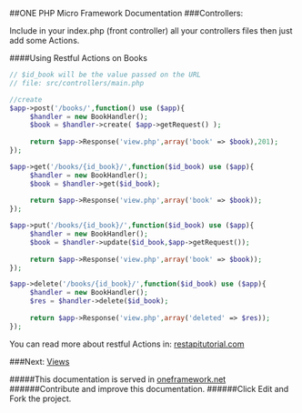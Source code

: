 ##ONE PHP Micro Framework Documentation
###Controllers:

Include in your index.php (front controller) all your controllers files then just add some Actions.

####Using Restful Actions on Books
```php
// $id_book will be the value passed on the URL
// file: src/controllers/main.php

//create
$app->post('/books/',function() use ($app){
     $handler = new BookHandler();
     $book = $handler->create( $app->getRequest() );
     
     return $app->Response('view.php',array('book' => $book),201);
});

$app->get('/books/{id_book}/',function($id_book) use ($app){
     $handler = new BookHandler();
     $book = $handler->get($id_book);
     
     return $app->Response('view.php',array('book' => $book));
});

$app->put('/books/{id_book}/',function($id_book) use ($app){
     $handler = new BookHandler();
     $book = $handler->update($id_book,$app->getRequest());
     
     return $app->Response('view.php',array('book' => $book));
});

$app->delete('/books/{id_book}/',function($id_book) use ($app){
     $handler = new BookHandler();
     $res = $handler->delete($id_book);
     
     return $app->Response('view.php',array('deleted' => $res));
});

```
You can read more about restful Actions in: 
[restapitutorial.com ](http://www.restapitutorial.com/lessons/httpmethods.html "restapitutorial.com")


###Next: [Views ](https://github.com/juliomatcom/one-php-microframework/blob/master/docs/views.md "Render views from controllers with One Framework")


#####This documentation is served in [oneframework.net ](http://oneframework.net/docs/ "More documentation of the One Framework")
######Contribute and improve this documentation.
######Click Edit and Fork the project.
